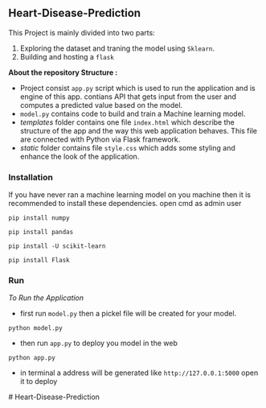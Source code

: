 ## Heart-Disease-Prediction 

This Project is mainly divided into two parts:
 
 1. Exploring the dataset and traning the model using `Sklearn`.
 2. Building and hosting a `flask` 

**About the repository Structure :**

- Project consist `app.py` script which is used to run the application and is engine of this app. contians API that gets input from the user and computes a predicted value based on the model.
- `model.py` contains code to build and train a Machine learning model.
- *templates* folder contains one file `index.html` which describe the structure of the app and the way this web application behaves. This file are connected with Python via Flask framework.  
- *static* folder contains file `style.css` which adds some styling and enhance the look of the application. 

### Installation
If you have never ran a machine learning model on you machine then it is recommended to install these dependencies. 
open cmd as admin user

```
pip install numpy
```
```
pip install pandas
```
```
pip install -U scikit-learn
```
```
pip install Flask
```

### Run 

*To Run the Application*
- first run `model.py` then a pickel file will be created for your model.

```
python model.py
```
- then run `app.py` to deploy you model in the web 
```
python app.py
```
- in terminal a address will be generated like `http://127.0.0.1:5000` open it to deploy









  
  
  


#   H e a r t - D i s e a s e - P r e d i c t i o n  
 